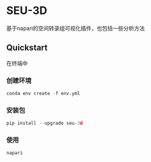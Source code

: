 # SEU-3D
基于napari的空间转录组可视化插件，也包括一些分析方法

## Quickstart
在终端中
### 创建环境
```python
conda env create -f env.yml
```
### 安装包
```python
pip install --upgrade seu-3d
```
### 使用
```python
napari
```


